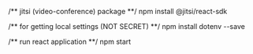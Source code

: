 /** jitsi (video-conference) package **/
npm install @jitsi/react-sdk

/** for  getting local settings (NOT SECRET) **/
npm install dotenv --save

/** run react application **/
npm start
